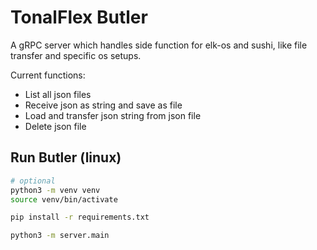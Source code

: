 # TonalFlex Butler
A gRPC server which handles side function for elk-os and sushi, like file transfer and specific os setups. 

Current functions:
- List all json files
- Receive json as string and save as file
- Load and transfer json string from json file
- Delete json file


## Run Butler (linux)

```bash 
# optional
python3 -m venv venv
source venv/bin/activate
```

```bash
pip install -r requirements.txt
```

```bash
python3 -m server.main
```